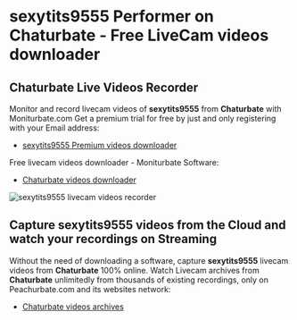 # sexytits9555 Performer on Chaturbate - Free LiveCam videos downloader

## Chaturbate Live Videos Recorder

Monitor and record livecam videos of **sexytits9555** from **Chaturbate** with Moniturbate.com
Get a premium trial for free by just and only registering with your Email address:
* [sexytits9555 Premium videos downloader](https://moniturbate.com/request-demo-licence-key.html)

Free livecam videos downloader - Moniturbate Software:
* [Chaturbate videos downloader](https://moniturbate.com/moniturbate-download-software.html)

![sexytits9555 livecam videos recorder](https://peachurnet.com/templates/moniturbate-software.png)


## Capture sexytits9555 videos from the Cloud and watch your recordings on Streaming

Without the need of downloading a software, capture **sexytits9555** livecam videos from **Chaturbate** 100% online.
Watch Livecam archives from **Chaturbate** unlimitedly from thousands of existing recordings, only on Peachurbate.com and its websites network:
* [Chaturbate videos archives](https://peachurnet.com/)